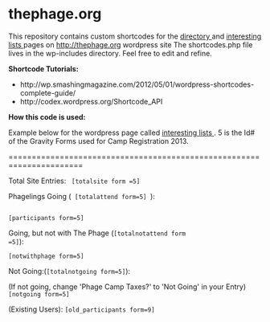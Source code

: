 thephage.org
============

This repository contains custom shortcodes for the <a href="http://thephage.org/camp-directory-2/"> directory </a>
and <a href="http://thephage.org/some-interesting-lists/"> interesting lists </a> pages on http://thephage.org wordpress site
The shortcodes.php file lives in the wp-includes directory. Feel free to edit and refine.

<b>Shortcode Tutorials: </b>
<ul>
<li>http://wp.smashingmagazine.com/2012/05/01/wordpress-shortcodes-complete-guide/
<li>http://codex.wordpress.org/Shortcode_API
</ul>


<b>How this code is used: </b>

Example below for the wordpress page called <a href="http://thephage.org/some-interesting-lists/"> interesting lists </a>.
5 is the Id# of the Gravity Forms used for Camp Registration 2013.


======================================================================

Total Site Entries: <code> [totalsite form =5] </code>

Phagelings Going (<code> [totalattend form=5] </code>):

<code>
[participants form=5]
</code>

Going, but not with The Phage (<code>[totalnotattend form =5]</code>):

<code>[notwithphage form=5]</code>

Not Going:(<code>[totalnotgoing form=5]</code>):

(If not going, change 'Phage Camp Taxes?' to 'Not Going' in your Entry)
<code>[notgoing form=5]</code>

(Existing Users):
<code>[old_participants form=9]</code>
